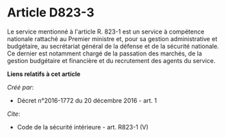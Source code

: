 # Article D823-3

Le service mentionné à l'article R. 823-1 est un service à compétence nationale rattaché au Premier ministre et, pour sa
gestion administrative et budgétaire, au secrétariat général de la défense et de la sécurité nationale. Ce dernier est
notamment chargé de la passation des marchés, de la gestion budgétaire et financière et du recrutement des agents du service.

**Liens relatifs à cet article**

_Créé par_:

  - Décret n°2016-1772 du 20 décembre 2016 - art. 1

_Cite_:

  - Code de la sécurité intérieure - art. R823-1 (V)
